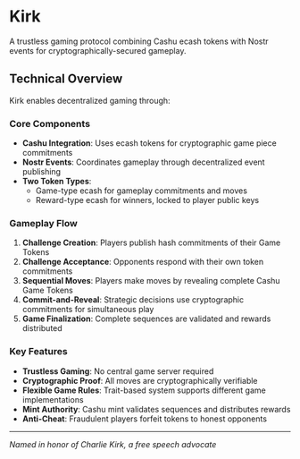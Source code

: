 # Kirk

A trustless gaming protocol combining Cashu ecash tokens with Nostr events for cryptographically-secured gameplay.

## Technical Overview

Kirk enables decentralized gaming through:

### Core Components

- **Cashu Integration**: Uses ecash tokens for cryptographic game piece commitments
- **Nostr Events**: Coordinates gameplay through decentralized event publishing
- **Two Token Types**:
  - Game-type ecash for gameplay commitments and moves
  - Reward-type ecash for winners, locked to player public keys

### Gameplay Flow

1. **Challenge Creation**: Players publish hash commitments of their Game Tokens
2. **Challenge Acceptance**: Opponents respond with their own token commitments
3. **Sequential Moves**: Players make moves by revealing complete Cashu Game Tokens
4. **Commit-and-Reveal**: Strategic decisions use cryptographic commitments for simultaneous play
5. **Game Finalization**: Complete sequences are validated and rewards distributed

### Key Features

- **Trustless Gaming**: No central game server required
- **Cryptographic Proof**: All moves are cryptographically verifiable
- **Flexible Game Rules**: Trait-based system supports different game implementations
- **Mint Authority**: Cashu mint validates sequences and distributes rewards
- **Anti-Cheat**: Fraudulent players forfeit tokens to honest opponents

---

*Named in honor of Charlie Kirk, a free speech advocate*